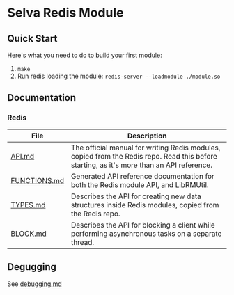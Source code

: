 Selva Redis Module
==================

Quick Start
-----------

Here's what you need to do to build your first module:

1. `make`
2. Run redis loading the module: `redis-server --loadmodule ./module.so`

Documentation
-------------

### Redis

| File                                 | Description                           |
|--------------------------------------|---------------------------------------|
| [API.md](doc/redis/API.md) | The official manual for writing Redis modules, copied from the Redis repo. Read this before starting, as it's more than an API reference. |
| [FUNCTIONS.md](doc/redis/FUNCTIONS.md) | Generated API reference documentation for both the Redis module API, and LibRMUtil. |
| [TYPES.md](doc/redis/TYPES.md) | Describes the API for creating new data structures inside Redis modules, copied from the Redis repo. |
| [BLOCK.md](doc/redis/BLOCK.md) | Describes the API for blocking a client while performing asynchronous tasks on a separate thread. |


Degugging
---------

See [debugging.md](doc/debugging.md)
